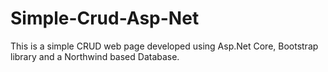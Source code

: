 # Simple-Crud-Asp-Net
This is a simple CRUD web page developed using Asp.Net Core, Bootstrap library and a Northwind based Database.
